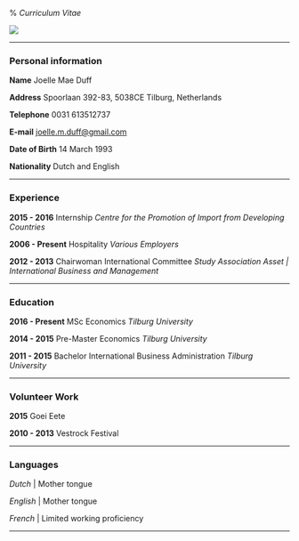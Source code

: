 
% *Curriculum Vitae*


![](https://media.licdn.com/mpr/mpr/shrinknp_200_200/p/3/005/098/2b8/176ff00.jpg)

___________________________________________


### Personal information


**Name** Joelle Mae Duff 

**Address** Spoorlaan 392-83, 5038CE Tilburg, Netherlands

**Telephone** 0031 613512737

**E-mail** joelle.m.duff@gmail.com

**Date of Birth** 14 March 1993

**Nationality** Dutch and English

___________________________

### Experience

**2015 - 2016** Internship *Centre for the Promotion of Import from Developing Countries*

**2006 - Present** Hospitality *Various Employers*

**2012 - 2013** Chairwoman International Committee  *Study Association Asset | International Business and Management*

______________________________________________


### Education

**2016 - Present** MSc Economics 
*Tilburg University*

**2014 - 2015** Pre-Master Economics *Tilburg University*

**2011 - 2015** Bachelor International Business Administration *Tilburg University*

____________________________

### Volunteer Work

**2015** Goei Eete

**2010 - 2013** Vestrock Festival

______________________________

### Languages

*Dutch* | Mother tongue

*English* | Mother tongue

*French* | Limited working proficiency

_________________________________________
